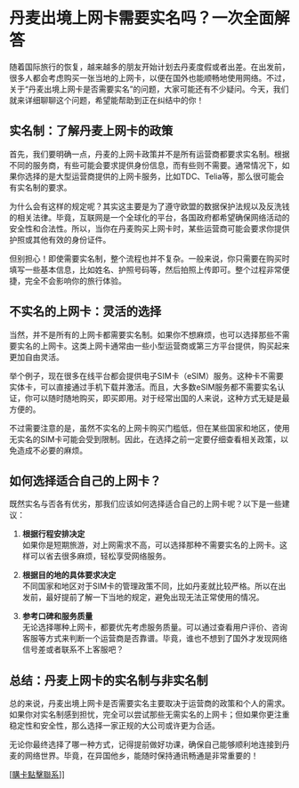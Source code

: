 # 丹麦出境上网卡需要实名吗？一次全面解答

随着国际旅行的恢复，越来越多的朋友开始计划去丹麦度假或者出差。在出发前，很多人都会考虑购买一张当地的上网卡，以便在国外也能顺畅地使用网络。不过，关于“丹麦出境上网卡是否需要实名”的问题，大家可能还有不少疑问。今天，我们就来详细聊聊这个问题，希望能帮助到正在纠结中的你！

## 实名制：了解丹麦上网卡的政策

首先，我们要明确一点，丹麦的上网卡政策并不是所有运营商都要求实名制。根据不同的服务商，有些可能会要求提供身份信息，而有些则不需要。通常情况下，如果你选择的是大型运营商提供的上网卡服务，比如TDC、Telia等，那么很可能会有实名制的要求。

为什么会有这样的规定呢？其实这主要是为了遵守欧盟的数据保护法规以及反洗钱的相关法律。毕竟，互联网是一个全球化的平台，各国政府都希望确保网络活动的安全性和合法性。所以，当你在丹麦购买上网卡时，某些运营商可能会要求你提供护照或其他有效的身份证件。

但别担心！即使需要实名制，整个流程也并不复杂。一般来说，你只需要在购买时填写一些基本信息，比如姓名、护照号码等，然后拍照上传即可。整个过程非常便捷，完全不会影响你的旅行体验。

## 不实名的上网卡：灵活的选择

当然，并不是所有的上网卡都需要实名制。如果你不想麻烦，也可以选择那些不需要实名的上网卡。这类上网卡通常由一些小型运营商或第三方平台提供，购买起来更加自由灵活。

举个例子，现在很多在线平台都会提供电子SIM卡（eSIM）服务。这种卡不需要实体卡，可以直接通过手机下载并激活。而且，大多数eSIM服务都不需要实名认证，你可以随时随地购买，即买即用。对于经常出国的人来说，这种方式无疑是最方便的。

不过需要注意的是，虽然不实名的上网卡购买门槛低，但在某些国家和地区，使用无实名的SIM卡可能会受到限制。因此，在选择之前一定要仔细查看相关政策，以免造成不必要的麻烦。

## 如何选择适合自己的上网卡？

既然实名与否各有优劣，那我们应该如何选择适合自己的上网卡呢？以下是一些建议：

1. **根据行程安排决定**  
   如果你是短期旅游，对上网需求不高，可以选择那种不需要实名的上网卡。这样可以省去很多麻烦，轻松享受网络服务。
   
2. **根据目的地的具体要求决定**  
   不同国家和地区对于SIM卡的管理政策不同，比如丹麦就比较严格。所以在出发前，最好提前了解一下当地的规定，避免出现无法正常使用的情况。

3. **参考口碑和服务质量**  
   无论选择哪种上网卡，都要优先考虑服务质量。可以通过查看用户评价、咨询客服等方式来判断一个运营商是否靠谱。毕竟，谁也不想到了国外才发现网络信号差或者联系不上客服吧？

## 总结：丹麦上网卡的实名制与非实名制

总的来说，丹麦出境上网卡是否需要实名主要取决于运营商的政策和个人的需求。如果你对实名制感到担忧，完全可以尝试那些无需实名的上网卡；但如果你更注重稳定性和安全性，那么选择一家正规的大公司或许更为合适。

无论你最终选择了哪一种方式，记得提前做好功课，确保自己能够顺利地连接到丹麦的网络世界。毕竟，在异国他乡，能随时保持通讯畅通是非常重要的！

[[購卡點擊聯系](https://t.me/s/esim1088)]]